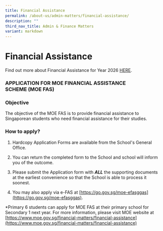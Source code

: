 ```yaml
---
title: Financial Assistance
permalink: /about-us/admin-matters/financial-assistance/
description: ""
third_nav_title: Admin & Finance Matters
variant: markdown
---
```

# **Financial Assistance**

Find out more about Financial Assistance for Year 2026 [HERE](https://www.moe.gov.sg/news/press-releases/20251016-moe-financial-assistance-schemes-to-benefit-an-additional-31000-students).

### APPLICATION FOR MOE FINANCIAL ASSISTANCE SCHEME&nbsp;(MOE FAS)

### Objective  

The objective of the MOE FAS is to provide financial assistance to Singaporean students who need financial assistance for their studies.

  

### How to apply?



1. Hardcopy Application Forms are available from the School's General Office.

2. You can return the completed form to the School and school will inform you of the outcome.

3. Please submit the Application form with&nbsp;**_ALL_**&nbsp;the supporting documents at the earliest convenience so that the School is able to process it soonest.

4. You may also apply via e-FAS at [https://go.gov.sg/moe-efasggas](https://go.gov.sg/moe-efasggas).



<img src="/images/QR_2025.png" style="width:300px;height:300px;margin-left:15px; display:none;">




*Primary 6 students can apply for MOE FAS at their primary school for Secondary 1 next year.
For more information, please visit MOE website at [https://www.moe.gov.sg/financial-matters/financial-assistance](https://www.moe.gov.sg/financial-matters/financial-assistance)